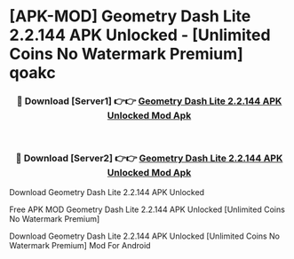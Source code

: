 # [APK-MOD] Geometry Dash Lite 2.2.144 APK Unlocked - [Unlimited Coins No Watermark Premium] qoakc



<div align="center">
<h3>🔴 Download [Server1] 👉👉 <a href="https://momento.my/?title=Geometry_Dash_Lite_2.2.144_APK_Unlocked">Geometry Dash Lite 2.2.144 APK Unlocked Mod Apk</a></h3><br>

<h3>🔴 Download [Server2] 👉👉 <a href="https://momento.my/?title=Geometry_Dash_Lite_2.2.144_APK_Unlocked">Geometry Dash Lite 2.2.144 APK Unlocked Mod Apk</a></h3>
</div>



Download Geometry Dash Lite 2.2.144 APK Unlocked 

Free APK MOD Geometry Dash Lite 2.2.144 APK Unlocked [Unlimited Coins No Watermark Premium]

Download Geometry Dash Lite 2.2.144 APK Unlocked [Unlimited Coins No Watermark Premium] Mod For Android
